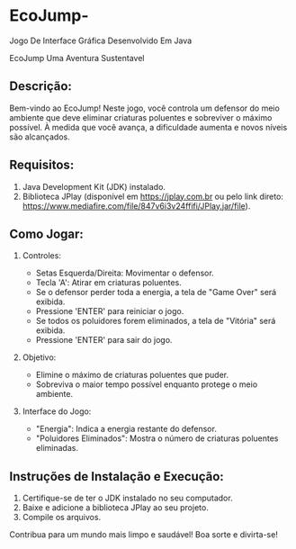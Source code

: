 # EcoJump-
Jogo De Interface Gráfica Desenvolvido Em Java


EcoJump Uma Aventura Sustentavel 

Descrição:
-----------
Bem-vindo ao EcoJump! Neste jogo, você controla um defensor do meio ambiente que deve eliminar criaturas poluentes e sobreviver o máximo possível. À medida que você avança, a dificuldade aumenta e novos níveis são alcançados.

Requisitos:
-----------
1. Java Development Kit (JDK) instalado.
2. Biblioteca JPlay (disponível em https://jplay.com.br ou pelo link direto: https://www.mediafire.com/file/847v6i3v24ffifi/JPlay.jar/file).

Como Jogar:
-----------
1. Controles:
   - Setas Esquerda/Direita: Movimentar o defensor.
   - Tecla 'A': Atirar em criaturas poluentes.
   - Se o defensor perder toda a energia, a tela de "Game Over" será exibida.
   - Pressione 'ENTER' para reiniciar o jogo.
   - Se todos os poluidores forem eliminados, a tela de "Vitória" será exibida.
   - Pressione 'ENTER' para sair do jogo.

2. Objetivo:
   - Elimine o máximo de criaturas poluentes que puder.
   - Sobreviva o maior tempo possível enquanto protege o meio ambiente.

3. Interface do Jogo:
   - "Energia": Indica a energia restante do defensor.
   - "Poluidores Eliminados": Mostra o número de criaturas poluentes eliminadas.

Instruções de Instalação e Execução:
-------------------------------------
1. Certifique-se de ter o JDK instalado no seu computador.
2. Baixe e adicione a biblioteca JPlay ao seu projeto.
3. Compile os arquivos.

Contribua para um mundo mais limpo e saudável! Boa sorte e divirta-se!

